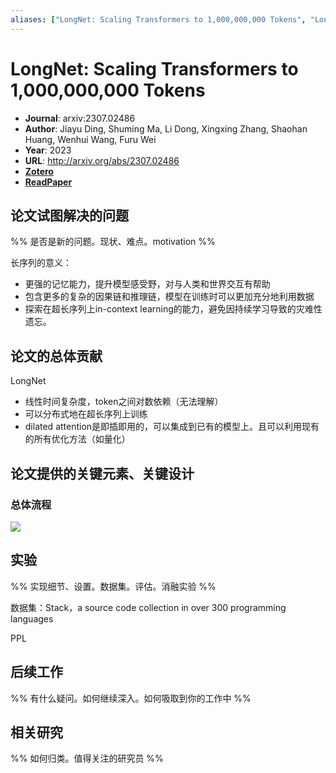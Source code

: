 ```yaml
---
aliases: ["LongNet: Scaling Transformers to 1,000,000,000 Tokens", "LongNet: Scaling Transformers to 1,000,000,000 Tokens, 2023"]
---
```

# LongNet: Scaling Transformers to 1,000,000,000 Tokens

- **Journal**: arxiv:2307.02486
- **Author**: Jiayu Ding, Shuming Ma, Li Dong, Xingxing Zhang, Shaohan Huang, Wenhui Wang, Furu Wei
- **Year**: 2023
- **URL**: http://arxiv.org/abs/2307.02486
- [**Zotero**](zotero://select/items/@2023LongNetScalingTransformersDing)
- [**ReadPaper**](https://readpaper.com/pdf-annotate/note?pdfId=1858940418413090560&noteId=1862231726845828608)

## 论文试图解决的问题

%% 是否是新的问题。现状、难点。motivation %%

长序列的意义：
- 更强的记忆能力，提升模型感受野，对与人类和世界交互有帮助
- 包含更多的复杂的因果链和推理链，模型在训练时可以更加充分地利用数据
- 探索在超长序列上in-context learning的能力，避免因持续学习导致的灾难性遗忘。

## 论文的总体贡献

LongNet
- 线性时间复杂度，token之间对数依赖（无法理解）
- 可以分布式地在超长序列上训练
- dilated attention是即插即用的，可以集成到已有的模型上。且可以利用现有的所有优化方法（如量化）

## 论文提供的关键元素、关键设计

### 总体流程

![](https://pdf.cdn.readpaper.com/parsed/fetch_target/e0d48c233f7baccf79681c78c9f79b7b_3_Figure_2_-83808065.png)

## 实验

%% 实现细节、设置。数据集。评估。消融实验 %%

数据集：Stack，a source code collection in over 300 programming languages

PPL


## 后续工作

%% 有什么疑问。如何继续深入。如何吸取到你的工作中 %%

## 相关研究

%% 如何归类。值得关注的研究员 %%
